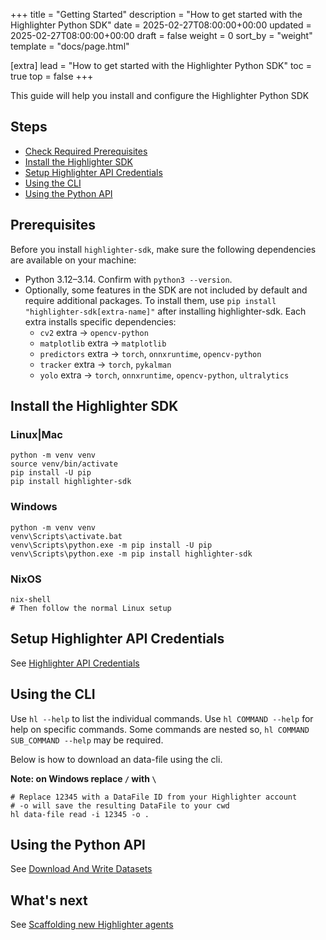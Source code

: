 +++
title = "Getting Started"
description = "How to get started with the Highlighter Python SDK"
date = 2025-02-27T08:00:00+00:00
updated = 2025-02-27T08:00:00+00:00
draft = false
weight = 0
sort_by = "weight"
template = "docs/page.html"

[extra]
lead = "How to get started with the Highlighter Python SDK"
toc = true
top = false
+++

This guide will help you install and configure the Highlighter Python SDK


## Steps

  - [Check Required Prerequisites](#prerequisites)
  - [Install the Highlighter SDK](#install-the-highlighter-sdk)
  - [Setup Highlighter API Credentials](#setup-highlighter-api-credentials)
  - [Using the CLI](#using-the-cli)
  - [Using the Python API](#using-the-python-api)

## Prerequisites

Before you install `highlighter-sdk`, make sure the following dependencies are available on your machine:

- Python 3.12–3.14. Confirm with `python3 --version`.
- Optionally, some features in the SDK are not included by default and require additional packages. To install them, use `pip install "highlighter-sdk[extra-name]"` after installing highlighter-sdk. Each extra installs specific dependencies:
  - `cv2` extra → `opencv-python`
  - `matplotlib` extra → `matplotlib`
  - `predictors` extra → `torch`, `onnxruntime`, `opencv-python`
  - `tracker` extra → `torch`, `pykalman`
  - `yolo` extra → `torch`, `onnxruntime`, `opencv-python`, `ultralytics`

## Install the Highlighter SDK

### Linux|Mac

```
python -m venv venv
source venv/bin/activate
pip install -U pip
pip install highlighter-sdk
```


### Windows

```
python -m venv venv
venv\Scripts\activate.bat
venv\Scripts\python.exe -m pip install -U pip
venv\Scripts\python.exe -m pip install highlighter-sdk
```

### NixOS

```
nix-shell
# Then follow the normal Linux setup
```


## Setup Highlighter API Credentials

See [Highlighter API Credentials](../highlighter-credentials/)

## Using the CLI

Use `hl --help` to list the individual commands. Use `hl COMMAND --help`
for help on specific commands. Some commands are nested so,
`hl COMMAND SUB_COMMAND --help` may be required.

Below is how to download an data-file using the cli.

**Note: on Windows replace `/` with `\`**
```
# Replace 12345 with a DataFile ID from your Highlighter account
# -o will save the resulting DataFile to your cwd
hl data-file read -i 12345 -o .
```

## Using the Python API

See [Download And Write Datasets](../download-and-writer-datasets-locally/)

## What's next

See [Scaffolding new Highlighter agents](../highlighter-scaffolds/)
